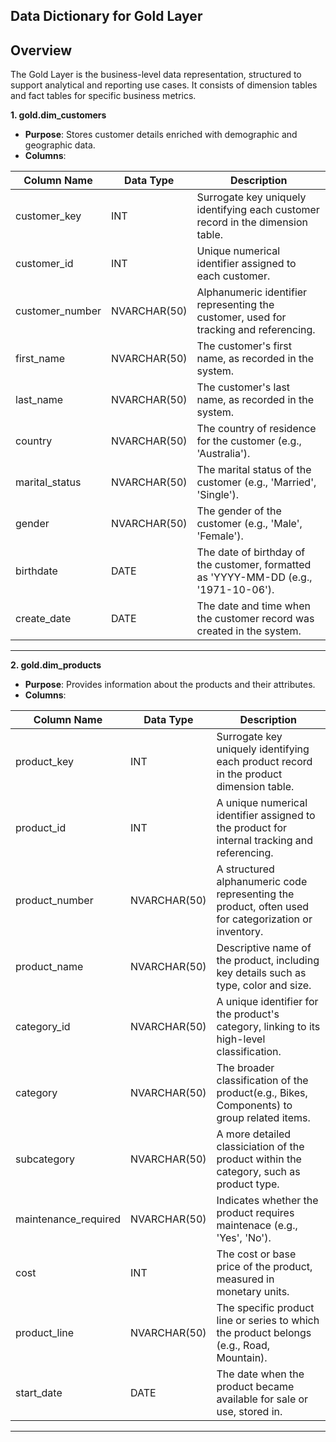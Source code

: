 Data Dictionary for Gold Layer 
-------------------------------------------------------------------------------------------------------------------
Overview 
-------------------------------------------------------------------------------------------------------------------

The Gold Layer is the business-level data representation, structured to support analytical and reporting use cases. It consists of dimension tables and fact tables for specific business metrics.

**1. gold.dim_customers**
  - **Purpose**: Stores customer details enriched with demographic and geographic data.
  - **Columns**: 

|  Column Name	          |  Data Type	            |  Description                                                                      |
|-------------------------|-------------------------|-----------------------------------------------------------------------------------|
|customer_key	            |  INT	                  |  Surrogate key uniquely identifying each customer record in the dimension table.  |
|customer_id	  	        |  INT                    |  Unique numerical identifier assigned to each customer.                           |
|customer_number		      |  NVARCHAR(50)           |  Alphanumeric identifier representing the customer, used for tracking and referencing.|          
|first_name		            |  NVARCHAR(50)           |  The customer's first name, as recorded in the system.                            |
|last_name		            |  NVARCHAR(50)           |  The customer's last name, as recorded in the system.                             |
|country		              |  NVARCHAR(50)           |  The country of residence for the customer (e.g., 'Australia').                   |
|marital_status	          |  NVARCHAR(50)           |  The marital status of the customer (e.g., 'Married', 'Single').                  |	
|gender		                |  NVARCHAR(50)           |  The gender of the customer (e.g., 'Male', 'Female').                             |	
|birthdate		            |  DATE                   |  The date of birthday of the customer, formatted as 'YYYY-MM-DD (e.g., '1971-10-06'). |	
|create_date		          |  DATE                   |  The date and time when the customer record was created in the system.            |	

-----------------------------------------------------------------------------------------------------------------------------------------
**2. gold.dim_products**
  - **Purpose**: Provides information about the products and their attributes.
  - **Columns**: 


|  Column Name	          |  Data Type	            |  Description                                                                      |
|-------------------------|-------------------------|-----------------------------------------------------------------------------------|
|product_key	            |  INT	                  |  Surrogate key uniquely identifying each product record in the product dimension table.  |
|product_id	            |  INT                    |  A unique numerical identifier assigned to the product for internal tracking and referencing.                           |
|product_number		      |  NVARCHAR(50)           |  A structured alphanumeric code representing the product, often used for categorization or inventory.|          
|product_name		            |  NVARCHAR(50)           |  Descriptive name of the product, including key details such as type, color and size.                            |
|category_id		            |  NVARCHAR(50)           |  A unique identifier for the product's category, linking to its high-level classification.                             |
|category		              |  NVARCHAR(50)           |  The broader classification of the product(e.g., Bikes, Components) to group related items.                   |
|subcategory	          |  NVARCHAR(50)           |  A more detailed classiciation of the product within the category, such as product type.                  |	
|maintenance_required		                |  NVARCHAR(50)           |  Indicates whether the product requires maintenace (e.g., 'Yes', 'No').                             |	
|cost		            |  INT                   |  The cost or base price of the product, measured in monetary units. |	
|product_line		          |  NVARCHAR(50)                   |  The specific product line or series to which the product belongs (e.g., Road, Mountain).           |
|start_date		          |  DATE                   |  The date when the product became available for sale or use, stored in.    

-----------------------------------------------------------------------------------------------------------------------------------------
